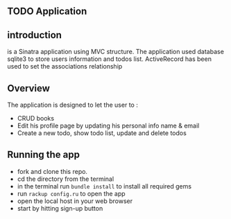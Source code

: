 ## TODO Application

## introduction

is a Sinatra application using MVC structure. The application used database sqlite3 to store users information and todos list. ActiveRecord has been used to set the associations relationship   

## Overview

The application is designed to let the user to :
- CRUD books
- Edit his profile page by updating his personal info name & email
- Create a new todo, show todo list, update and delete todos

## Running the app
 - fork and clone this repo.
 - cd the directory from the terminal
 - in the terminal run ```bundle install``` to install all required gems
 - run ```rackup config.ru``` to open the app
 - open the local host in your web browser
 - start by hitting sign-up button
